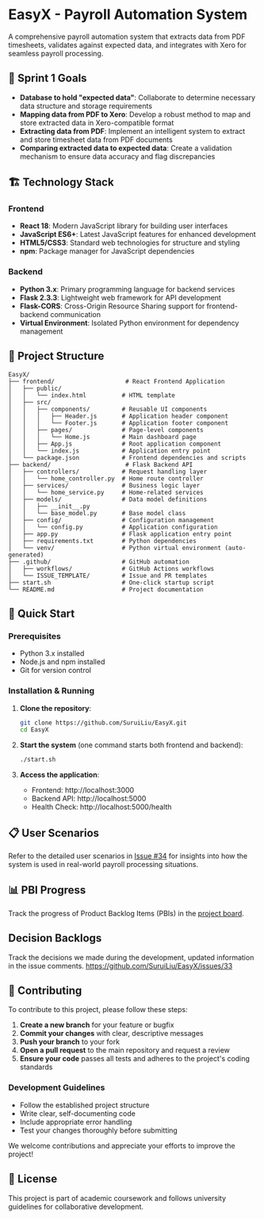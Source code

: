 # EasyX - Payroll Automation System

A comprehensive payroll automation system that extracts data from PDF timesheets, validates against expected data, and integrates with Xero for seamless payroll processing.

## 🎯 Sprint 1 Goals
- **Database to hold "expected data"**: Collaborate to determine necessary data structure and storage requirements
- **Mapping data from PDF to Xero**: Develop a robust method to map and store extracted data in Xero-compatible format
- **Extracting data from PDF**: Implement an intelligent system to extract and store timesheet data from PDF documents
- **Comparing extracted data to expected data**: Create a validation mechanism to ensure data accuracy and flag discrepancies

## 🏗️ Technology Stack

### Frontend
- **React 18**: Modern JavaScript library for building user interfaces
- **JavaScript ES6+**: Latest JavaScript features for enhanced development
- **HTML5/CSS3**: Standard web technologies for structure and styling
- **npm**: Package manager for JavaScript dependencies

### Backend
- **Python 3.x**: Primary programming language for backend services
- **Flask 2.3.3**: Lightweight web framework for API development
- **Flask-CORS**: Cross-Origin Resource Sharing support for frontend-backend communication
- **Virtual Environment**: Isolated Python environment for dependency management

## 📁 Project Structure

```
EasyX/
├── frontend/                    # React Frontend Application
│   ├── public/
│   │   └── index.html          # HTML template
│   ├── src/
│   │   ├── components/         # Reusable UI components
│   │   │   ├── Header.js       # Application header component
│   │   │   └── Footer.js       # Application footer component
│   │   ├── pages/              # Page-level components
│   │   │   └── Home.js         # Main dashboard page
│   │   ├── App.js              # Root application component
│   │   └── index.js            # Application entry point
│   └── package.json            # Frontend dependencies and scripts
├── backend/                     # Flask Backend API
│   ├── controllers/            # Request handling layer
│   │   └── home_controller.py  # Home route controller
│   ├── services/               # Business logic layer
│   │   └── home_service.py     # Home-related services
│   ├── models/                 # Data model definitions
│   │   ├── __init__.py
│   │   └── base_model.py       # Base model class
│   ├── config/                 # Configuration management
│   │   └── config.py           # Application configuration
│   ├── app.py                  # Flask application entry point
│   ├── requirements.txt        # Python dependencies
│   └── venv/                   # Python virtual environment (auto-generated)
├── .github/                    # GitHub automation
│   ├── workflows/              # GitHub Actions workflows
│   └── ISSUE_TEMPLATE/         # Issue and PR templates
├── start.sh                    # One-click startup script
└── README.md                   # Project documentation
```

## 🚀 Quick Start

### Prerequisites
- Python 3.x installed
- Node.js and npm installed
- Git for version control

### Installation & Running
1. **Clone the repository**:
   ```bash
   git clone https://github.com/SuruiLiu/EasyX.git
   cd EasyX
   ```

2. **Start the system** (one command starts both frontend and backend):
   ```bash
   ./start.sh
   ```

3. **Access the application**:
   - Frontend: http://localhost:3000
   - Backend API: http://localhost:5000
   - Health Check: http://localhost:5000/health

## 📋 User Scenarios
Refer to the detailed user scenarios in [Issue #34](https://github.com/SuruiLiu/EasyX/issues/34) for insights into how the system is used in real-world payroll processing situations.

## 📊 PBI Progress
Track the progress of Product Backlog Items (PBIs) in the [project board](https://github.com/users/SuruiLiu/projects/2).

## Decision Backlogs
Track the decisions we made during the development, updated information in the issue comments. https://github.com/SuruiLiu/EasyX/issues/33

## 🤝 Contributing
To contribute to this project, please follow these steps:

1. **Create a new branch** for your feature or bugfix
2. **Commit your changes** with clear, descriptive messages
3. **Push your branch** to your fork
4. **Open a pull request** to the main repository and request a review
5. **Ensure your code** passes all tests and adheres to the project's coding standards

### Development Guidelines
- Follow the established project structure
- Write clear, self-documenting code
- Include appropriate error handling
- Test your changes thoroughly before submitting

We welcome contributions and appreciate your efforts to improve the project!

## 📄 License
This project is part of academic coursework and follows university guidelines for collaborative development.
